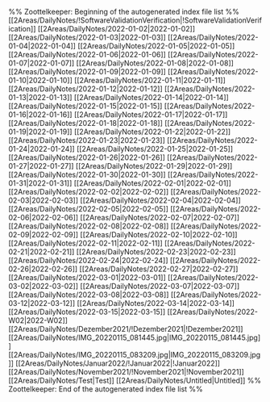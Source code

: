 %% Zoottelkeeper: Beginning of the autogenerated index file list  %%
 [[2Areas/DailyNotes/!SoftwareValidationVerification|!SoftwareValidationVerification]]
 [[2Areas/DailyNotes/2022-01-02|2022-01-02]]
 [[2Areas/DailyNotes/2022-01-03|2022-01-03]]
 [[2Areas/DailyNotes/2022-01-04|2022-01-04]]
 [[2Areas/DailyNotes/2022-01-05|2022-01-05]]
 [[2Areas/DailyNotes/2022-01-06|2022-01-06]]
 [[2Areas/DailyNotes/2022-01-07|2022-01-07]]
 [[2Areas/DailyNotes/2022-01-08|2022-01-08]]
 [[2Areas/DailyNotes/2022-01-09|2022-01-09]]
 [[2Areas/DailyNotes/2022-01-10|2022-01-10]]
 [[2Areas/DailyNotes/2022-01-11|2022-01-11]]
 [[2Areas/DailyNotes/2022-01-12|2022-01-12]]
 [[2Areas/DailyNotes/2022-01-13|2022-01-13]]
 [[2Areas/DailyNotes/2022-01-14|2022-01-14]]
 [[2Areas/DailyNotes/2022-01-15|2022-01-15]]
 [[2Areas/DailyNotes/2022-01-16|2022-01-16]]
 [[2Areas/DailyNotes/2022-01-17|2022-01-17]]
 [[2Areas/DailyNotes/2022-01-18|2022-01-18]]
 [[2Areas/DailyNotes/2022-01-19|2022-01-19]]
 [[2Areas/DailyNotes/2022-01-22|2022-01-22]]
 [[2Areas/DailyNotes/2022-01-23|2022-01-23]]
 [[2Areas/DailyNotes/2022-01-24|2022-01-24]]
 [[2Areas/DailyNotes/2022-01-25|2022-01-25]]
 [[2Areas/DailyNotes/2022-01-26|2022-01-26]]
 [[2Areas/DailyNotes/2022-01-27|2022-01-27]]
 [[2Areas/DailyNotes/2022-01-29|2022-01-29]]
 [[2Areas/DailyNotes/2022-01-30|2022-01-30]]
 [[2Areas/DailyNotes/2022-01-31|2022-01-31]]
 [[2Areas/DailyNotes/2022-02-01|2022-02-01]]
 [[2Areas/DailyNotes/2022-02-02|2022-02-02]]
 [[2Areas/DailyNotes/2022-02-03|2022-02-03]]
 [[2Areas/DailyNotes/2022-02-04|2022-02-04]]
 [[2Areas/DailyNotes/2022-02-05|2022-02-05]]
 [[2Areas/DailyNotes/2022-02-06|2022-02-06]]
 [[2Areas/DailyNotes/2022-02-07|2022-02-07]]
 [[2Areas/DailyNotes/2022-02-08|2022-02-08]]
 [[2Areas/DailyNotes/2022-02-09|2022-02-09]]
 [[2Areas/DailyNotes/2022-02-10|2022-02-10]]
 [[2Areas/DailyNotes/2022-02-11|2022-02-11]]
 [[2Areas/DailyNotes/2022-02-21|2022-02-21]]
 [[2Areas/DailyNotes/2022-02-23|2022-02-23]]
 [[2Areas/DailyNotes/2022-02-24|2022-02-24]]
 [[2Areas/DailyNotes/2022-02-26|2022-02-26]]
 [[2Areas/DailyNotes/2022-02-27|2022-02-27]]
 [[2Areas/DailyNotes/2022-03-01|2022-03-01]]
 [[2Areas/DailyNotes/2022-03-02|2022-03-02]]
 [[2Areas/DailyNotes/2022-03-07|2022-03-07]]
 [[2Areas/DailyNotes/2022-03-08|2022-03-08]]
 [[2Areas/DailyNotes/2022-03-12|2022-03-12]]
 [[2Areas/DailyNotes/2022-03-14|2022-03-14]]
 [[2Areas/DailyNotes/2022-03-15|2022-03-15]]
 [[2Areas/DailyNotes/2022-W02|2022-W02]]
 [[2Areas/DailyNotes/Dezember2021/!Dezember2021|!Dezember2021]]
 [[2Areas/DailyNotes/IMG_20220115_081445.jpg|IMG_20220115_081445.jpg]]
 [[2Areas/DailyNotes/IMG_20220115_083209.jpg|IMG_20220115_083209.jpg]]
 [[2Areas/DailyNotes/Januar2022/!Januar2022|!Januar2022]]
 [[2Areas/DailyNotes/November2021/!November2021|!November2021]]
 [[2Areas/DailyNotes/Test|Test]]
 [[2Areas/DailyNotes/Untitled|Untitled]]
%% Zoottelkeeper: End of the autogenerated index file list  %%

